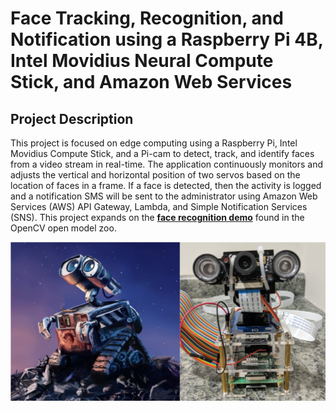 # Face Tracking, Recognition, and Notification using a Raspberry Pi 4B, Intel Movidius Neural Compute Stick, and Amazon Web Services

## Project Description
This project is focused on edge computing using a Raspberry Pi, Intel Movidius Compute Stick, and a Pi-cam to detect, track, and identify faces from a video stream in real-time. The application continuously monitors and adjusts the vertical and horizontal position of two servos based on the location of faces in a frame. If a face is detected, then the activity is logged and a notification SMS will be sent to the administrator using Amazon Web Services (AWS) API Gateway, Lambda, and Simple Notification Services (SNS). This project expands on the **[face recognition demo](https://github.com/opencv/open_model_zoo/tree/master/demos/python_demos/face_recognition_demo)** found in the OpenCV open model zoo. 

![Walle](images/walle2.png)
